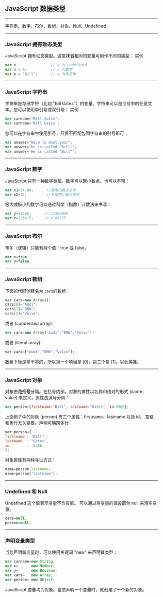 ## JavaScript 数据类型

---

字符串、数字、布尔、数组、对象、Null、Undefined

---

### JavaScript 拥有动态类型
JavaScript 拥有动态类型。这意味着相同的变量可用作不同的类型：
实例
```javascript
var x                // x 为 undefined
var x = 6;           // x 为数字
var x = "Bill";      // x 为字符串
```

---

### JavaScript 字符串

字符串是存储字符（比如 "Bill Gates"）的变量。字符串可以是引号中的任意文本。您可以使用单引号或双引号：
实例
```javascript
var carname="Bill Gates";
var carname='Bill Gates';
```
您可以在字符串中使用引号，只要不匹配包围字符串的引号即可：
```javascript
var answer="Nice to meet you!";
var answer="He is called 'Bill'";
var answer='He is called "Bill"';
```

---


### JavaScript 数字
JavaScript 只有一种数字类型。数字可以带小数点，也可以不带：
```javascript
var x1=34.00;      //使用小数点来写
var x2=34;         //不使用小数点来写
```
极大或极小的数字可以通过科学（指数）计数法来书写：
```javascript
var y=123e5;      // 12300000
var z=123e-5;     // 0.00123
```

---

### JavaScript 布尔
布尔（逻辑）只能有两个值：true 或 false。
```javascript
var x=true
var y=false
```

---

### JavaScript 数组
下面的代码创建名为 `cars`的数组：
```javascript
var cars=new Array();
cars[0]="Audi";
cars[1]="BMW";
cars[2]="Volvo";
```
或者 (condensed array):
```javascript
var cars=new Array("Audi","BMW","Volvo");    
```
或者 (literal array):
```javascript
var cars=["Audi","BMW","Volvo"];
```
数组下标是基于零的，所以第一个项目是 [0]，第二个是 [1]，以此类推。

---

### JavaScript 对象
对象由**花括号**分隔。在括号内部，对象的属性以名称和值对的形式 (name : value) 来定义。属性由逗号分隔：
```javascript
var person={firstname:"Bill", lastname:"Gates", id:5566};
```
上面例子中的对象 (person) 有三个属性：firstname、lastname 以及 id。
空格和折行无关紧要。声明可横跨多行：
```javascript
var person={
firstname : "Bill",
lastname  : "Gates",
id        :  5566
};
```
对象属性有两种寻址方式：
```javascript
name=person.lastname;
name=person["lastname"];
```

---

### Undefined 和 Null
Undefined 这个值表示变量不含有值。
可以通过将变量的值设置为 null 来清空变量。
```javascript
cars=null;
person=null;
```

---

### 声明变量类型
当您声明新变量时，可以使用关键词 "new" 来声明其类型：
```javascript
var carname=new String;
var x=      new Number;
var y=      new Boolean;
var cars=   new Array;
var person= new Object;
```
JavaScript 变量均为对象。当您声明一个变量时，就创建了一个新的对象。
